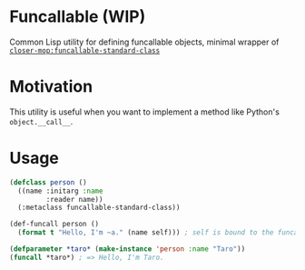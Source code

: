 # Funcallable (WIP)

Common Lisp utility for defining funcallable objects,
minimal wrapper of [`closer-mop:funcallable-standard-class`](https://github.com/pcostanza/closer-mop)

# Motivation

This utility is useful when you want to implement a method like Python's `object.__call__`.

# Usage
```lisp
(defclass person ()
  ((name :initarg :name
         :reader name))
  (:metaclass funcallable-standard-class))

(def-funcall person ()
  (format t "Hello, I'm ~a." (name self))) ; self is bound to the funcalled object.

(defparameter *taro* (make-instance 'person :name "Taro"))
(funcall *taro*) ; => Hello, I'm Taro.
```
